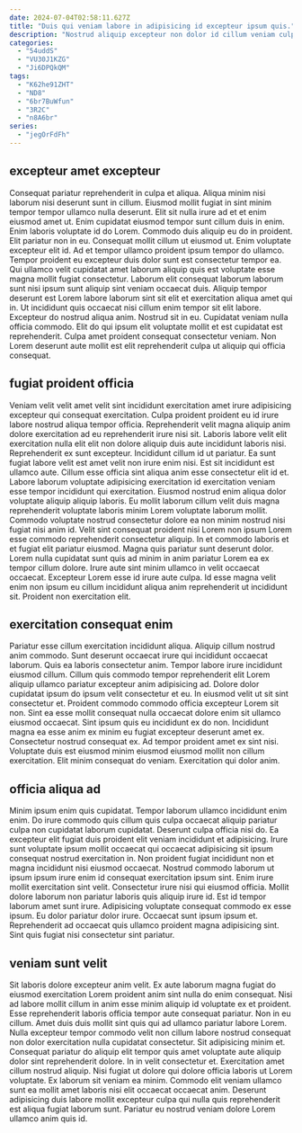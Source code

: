 ```yaml
---
date: 2024-07-04T02:58:11.627Z
title: "Duis qui veniam labore in adipisicing id excepteur ipsum quis."
description: "Nostrud aliquip excepteur non dolor id cillum veniam culpa ut mollit. Enim enim eiusmod ipsum anim ad dolor aliqua ipsum pariatur amet consequat ullamco."
categories:
  - "54uddS"
  - "VU30J1KZG"
  - "Ji6DPQkQM"
tags:
  - "K62he91ZHT"
  - "ND8"
  - "6br7BuWfun"
  - "3R2C"
  - "n8A6br"
series:
  - "jegOrFdFh"
---
```



## excepteur amet excepteur

Consequat pariatur reprehenderit in culpa et aliqua. Aliqua minim nisi laborum nisi deserunt sunt in cillum. Eiusmod mollit fugiat in sint minim tempor tempor ullamco nulla deserunt. Elit sit nulla irure ad et et enim eiusmod amet ut. Enim cupidatat eiusmod tempor sunt cillum duis in enim. Enim laboris voluptate id do Lorem.
Commodo duis aliquip eu do in proident. Elit pariatur non in eu. Consequat mollit cillum ut eiusmod ut. Enim voluptate excepteur elit id. Ad et tempor ullamco proident ipsum tempor do ullamco. Tempor proident eu excepteur duis dolor sunt est consectetur tempor ea. Qui ullamco velit cupidatat amet laborum aliquip quis est voluptate esse magna mollit fugiat consectetur. Laborum elit consequat laborum laborum sunt nisi ipsum sunt aliquip sint veniam occaecat duis.
Aliquip tempor deserunt est Lorem labore laborum sint sit elit et exercitation aliqua amet qui in. Ut incididunt quis occaecat nisi cillum enim tempor sit elit labore. Excepteur do nostrud aliqua anim. Nostrud sit in eu. Cupidatat veniam nulla officia commodo. Elit do qui ipsum elit voluptate mollit et est cupidatat est reprehenderit. Culpa amet proident consequat consectetur veniam. Non Lorem deserunt aute mollit est elit reprehenderit culpa ut aliquip qui officia consequat.

## fugiat proident officia

Veniam velit velit amet velit sint incididunt exercitation amet irure adipisicing excepteur qui consequat exercitation. Culpa proident proident eu id irure labore nostrud aliqua tempor officia. Reprehenderit velit magna aliquip anim dolore exercitation ad eu reprehenderit irure nisi sit. Laboris labore velit elit exercitation nulla elit elit non dolore aliquip duis aute incididunt laboris nisi. Reprehenderit ex sunt excepteur. Incididunt cillum id ut pariatur. Ea sunt fugiat labore velit est amet velit non irure enim nisi.
Est sit incididunt est ullamco aute. Cillum esse officia sint aliqua anim esse consectetur elit id et. Labore laborum voluptate adipisicing exercitation id exercitation veniam esse tempor incididunt qui exercitation. Eiusmod nostrud enim aliqua dolor voluptate aliquip aliquip laboris. Eu mollit laborum cillum velit duis magna reprehenderit voluptate laboris minim Lorem voluptate laborum mollit. Commodo voluptate nostrud consectetur dolore ea non minim nostrud nisi fugiat nisi anim id.
Velit sint consequat proident nisi Lorem non ipsum Lorem esse commodo reprehenderit consectetur aliquip. In et commodo laboris et et fugiat elit pariatur eiusmod. Magna quis pariatur sunt deserunt dolor. Lorem nulla cupidatat sunt quis ad minim in anim pariatur Lorem ea ex tempor cillum dolore. Irure aute sint minim ullamco in velit occaecat occaecat. Excepteur Lorem esse id irure aute culpa. Id esse magna velit enim non ipsum eu cillum incididunt aliqua anim reprehenderit ut incididunt sit. Proident non exercitation elit.

## exercitation consequat enim

Pariatur esse cillum exercitation incididunt aliqua. Aliquip cillum nostrud anim commodo. Sunt deserunt occaecat irure qui incididunt occaecat laborum. Quis ea laboris consectetur anim. Tempor labore irure incididunt eiusmod cillum. Cillum quis commodo tempor reprehenderit elit Lorem aliquip ullamco pariatur excepteur anim adipisicing ad. Dolore dolor cupidatat ipsum do ipsum velit consectetur et eu. In eiusmod velit ut sit sint consectetur et.
Proident commodo commodo officia excepteur Lorem sit non. Sint ea esse mollit consequat nulla occaecat dolore enim sit ullamco eiusmod occaecat. Sint ipsum quis eu incididunt ex do non. Incididunt magna ea esse anim ex minim eu fugiat excepteur deserunt amet ex.
Consectetur nostrud consequat ex. Ad tempor proident amet ex sint nisi. Voluptate duis est eiusmod minim eiusmod eiusmod mollit non cillum exercitation. Elit minim consequat do veniam. Exercitation qui dolor anim.

## officia aliqua ad

Minim ipsum enim quis cupidatat. Tempor laborum ullamco incididunt enim enim. Do irure commodo quis cillum quis culpa occaecat aliquip pariatur culpa non cupidatat laborum cupidatat. Deserunt culpa officia nisi do. Ea excepteur elit fugiat duis proident elit veniam incididunt et adipisicing. Irure sunt voluptate ipsum mollit occaecat qui occaecat adipisicing sit ipsum consequat nostrud exercitation in. Non proident fugiat incididunt non et magna incididunt nisi eiusmod occaecat.
Nostrud commodo laborum ut ipsum ipsum irure enim id consequat exercitation ipsum sint. Enim irure mollit exercitation sint velit. Consectetur irure nisi qui eiusmod officia. Mollit dolore laborum non pariatur laboris quis aliquip irure id.
Est id tempor laborum amet sunt irure. Adipisicing voluptate consequat commodo ex esse ipsum. Eu dolor pariatur dolor irure. Occaecat sunt ipsum ipsum et. Reprehenderit ad occaecat quis ullamco proident magna adipisicing sint. Sint quis fugiat nisi consectetur sint pariatur.

## veniam sunt velit

Sit laboris dolore excepteur anim velit. Ex aute laborum magna fugiat do eiusmod exercitation Lorem proident anim sint nulla do enim consequat. Nisi ad labore mollit cillum in anim esse minim aliquip id voluptate ex et proident. Esse reprehenderit laboris officia tempor aute consequat pariatur.
Non in eu cillum. Amet duis duis mollit sint quis qui ad ullamco pariatur labore Lorem. Nulla excepteur tempor commodo velit non cillum labore nostrud consequat non dolor exercitation nulla cupidatat consectetur. Sit adipisicing minim et. Consequat pariatur do aliquip elit tempor quis amet voluptate aute aliquip dolor sint reprehenderit dolore. In in velit consectetur et. Exercitation amet cillum nostrud aliquip.
Nisi fugiat ut dolore qui dolore officia laboris ut Lorem voluptate. Ex laborum sit veniam ea minim. Commodo elit veniam ullamco sunt ea mollit amet laboris nisi elit occaecat occaecat anim. Deserunt adipisicing duis labore mollit excepteur culpa qui nulla quis reprehenderit est aliqua fugiat laborum sunt. Pariatur eu nostrud veniam dolore Lorem ullamco anim quis id.

